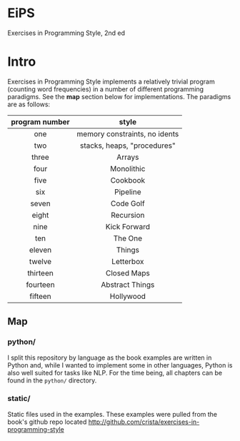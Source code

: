 # EiPS
Exercises in Programming Style, 2nd ed

# Intro
Exercises in Programming Style implements a relatively trivial program (counting word frequencies) in a number of different programming paradigms. See the **map** section below for implementations. The paradigms are as follows:

| program number |             style             |
|:--------------:|:-----------------------------:|
|      one       | memory constraints, no idents |
|      two       |  stacks, heaps, "procedures"  |
|     three      |            Arrays             |
|      four      |          Monolithic           |
|      five      |           Cookbook            |
|      six       |           Pipeline            |
|     seven      |           Code Golf           |
|     eight      |           Recursion           |
|      nine      |         Kick Forward          |
|      ten       |            The One            |
|     eleven     |            Things             |
|     twelve     |           Letterbox           |
|    thirteen    |          Closed Maps          |
|    fourteen    |        Abstract Things        |
|    fifteen     |           Hollywood           |


## Map
### python/
I split this repository by language as the book examples are written in Python and, while I wanted to implement some in other languages, Python is also well suited for tasks like NLP.
For the time being, all chapters can be found in the `python/` directory.

### static/
Static files used in the examples. These examples were pulled from the book's github repo located http://github.com/crista/exercises-in-programming-style
